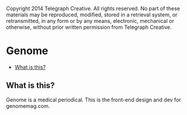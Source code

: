 Copyright 2014 Telegraph Creative. All rights reserved. No part of these materials may be reproduced, modified, stored in a retrieval system, or retransmitted, in any form or by any means, electronic, mechanical or otherwise, without prior written permission from Telegraph Creative.

Genome
========================


* [What is this?](#what-is-this)

What is this?
-------------

Genome is a medical periodical. This is the front-end design and dev for genomemag.com.